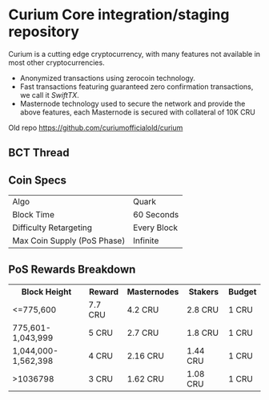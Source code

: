 Curium Core integration/staging repository
=====================================

Curium is a cutting edge cryptocurrency, with many features not available in most other cryptocurrencies.
- Anonymized transactions using zerocoin technology.
- Fast transactions featuring guaranteed zero confirmation transactions, we call it _SwiftTX_.
- Masternode technology used to secure the network and provide the above features, each Masternode is secured
  with collateral of 10K CRU

Old repo https://github.com/curiumofficialold/curium


## BCT Thread ##

## Coin Specs ##
<table>
<tr><td>Algo</td><td>Quark</td></tr>
<tr><td>Block Time</td><td>60 Seconds</td></tr>
<tr><td>Difficulty Retargeting</td><td>Every Block</td></tr>
<tr><td>Max Coin Supply (PoS Phase)</td><td>Infinite</td></tr>
</table>

## PoS Rewards Breakdown ##

<table>
<th>Block Height</th><th>Reward</th><th>Masternodes</th><th>Stakers</th><th>Budget</th>
<tr><td><=775,600</td><td>7.7 CRU</td><td>4.2 CRU</td><td>2.8 CRU</td><td>1 CRU</td></tr>
<tr><td>775,601-1,043,999</td><td>5 CRU</td><td>2.7 CRU</td><td>1.8 CRU</td><td>1 CRU</td></tr>
<tr><td>1,044,000-1,562,398</td><td>4 CRU</td><td>2.16 CRU</td><td>1.44 CRU</td><td>1 CRU</td></tr>
<tr><td>>1036798</td><td>3 CRU</td><td>1.62 CRU</td><td>1.08 CRU</td><td>1 CRU</td></tr>
</table>
